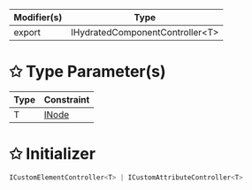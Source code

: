 | Modifier(s)                            | Type                     |
|----------------------------------------|--------------------------|
| export | IHydratedComponentController&lt;T&gt; |

# &#10025; Type Parameter(s)

| Type | Constraint                               |
| ---- | ---------------------------------------- |
| T    | [INode](/runtime/interface/dom/inode.md) |

# &#10025; Initializer

```ts
ICustomElementController<T> | ICustomAttributeController<T>
```